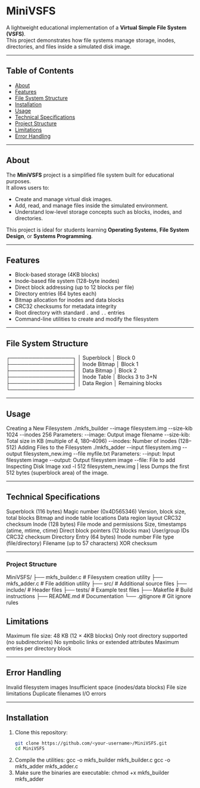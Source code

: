 # MiniVSFS

A lightweight educational implementation of a **Virtual Simple File System (VSFS)**.  
This project demonstrates how file systems manage storage, inodes, directories, and files inside a simulated disk image.

---

## Table of Contents
- [About](#about)
- [Features](#features)
- [File System Structure](#file-system-structure)
- [Installation](#installation)
- [Usage](#usage)
- [Technical Specifications](#technical-specifications)
- [Project Structure](#project-structure)
- [Limitations](#limitations)
- [Error Handling](#error-handling)
---

## About
The **MiniVSFS** project is a simplified file system built for educational purposes.  
It allows users to:
- Create and manage virtual disk images.
- Add, read, and manage files inside the simulated environment.
- Understand low-level storage concepts such as blocks, inodes, and directories.

This project is ideal for students learning **Operating Systems**, **File System Design**, or **Systems Programming**.

---

## Features
- Block-based storage (4KB blocks)
- Inode-based file system (128-byte inodes)
- Direct block addressing (up to 12 blocks per file)
- Directory entries (64 bytes each)
- Bitmap allocation for inodes and data blocks
- CRC32 checksums for metadata integrity
- Root directory with standard `.` and `..` entries
- Command-line utilities to create and modify the filesystem

---

## File System Structure
┌─────────────────┐
│ Superblock │ Block 0
├─────────────────┤
│ Inode Bitmap │ Block 1
├─────────────────┤
│ Data Bitmap │ Block 2
├─────────────────┤
│ Inode Table │ Blocks 3 to 3+N
├─────────────────┤
│ Data Region │ Remaining blocks
└─────────────────┘

---

## Usage

Creating a New Filesystem
./mkfs_builder --image filesystem.img --size-kib 1024 --inodes 256
Parameters:
--image: Output image filename
--size-kib: Total size in KB (multiple of 4, 180–4096)
--inodes: Number of inodes (128–512)
Adding Files to the Filesystem
./mkfs_adder --input filesystem.img --output filesystem_new.img --file myfile.txt
Parameters:
--input: Input filesystem image
--output: Output filesystem image
--file: File to add
Inspecting Disk Image
xxd -l 512 filesystem_new.img | less
Dumps the first 512 bytes (superblock area) of the image.

---

## Technical Specifications

Superblock (116 bytes)
Magic number (0x4D565346)
Version, block size, total blocks
Bitmap and inode table locations
Data region layout
CRC32 checksum
Inode (128 bytes)
File mode and permissions
Size, timestamps (atime, mtime, ctime)
Direct block pointers (12 blocks max)
User/group IDs
CRC32 checksum
Directory Entry (64 bytes)
Inode number
File type (file/directory)
Filename (up to 57 characters)
XOR checksum

---

### Project Structure

MiniVSFS/
├── mkfs_builder.c    # Filesystem creation utility
├── mkfs_adder.c      # File addition utility
├── src/              # Additional source files
├── include/          # Header files
├── tests/            # Example test files
├── Makefile          # Build instructions
├── README.md         # Documentation
└── .gitignore        # Git ignore rules

## Limitations

Maximum file size: 48 KB (12 × 4KB blocks)
Only root directory supported (no subdirectories)
No symbolic links or extended attributes
Maximum entries per directory block

---

## Error Handling

Invalid filesystem images
Insufficient space (inodes/data blocks)
File size limitations
Duplicate filenames
I/O errors

---

## Installation
1. Clone this repository:
   ```bash
   git clone https://github.com/<your-username>/MiniVSFS.git
   cd MiniVSFS
2. Compile the utilities:
   gcc -o mkfs_builder mkfs_builder.c
   gcc -o mkfs_adder mkfs_adder.c
3. Make sure the binaries are executable:
   chmod +x mkfs_builder mkfs_adder

   






